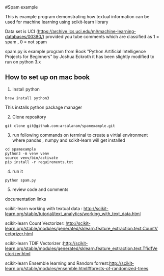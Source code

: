 #Spam example

This is example program demonstrating how textual information can be used for machine learning using scikit-learn
library

Data set is UCI (https://archive.ics.uci.edu/ml/machine-learning-databases/00380/) provided you tube comments
which are classified as 1 = spam , 0 = not spam

spam.py is example program from Book "Python Artificial Intelligence Projects for Beginners" by Joshua Eckroth
it has been slightly modified to run on python 3.x

## How to set up on mac book

1. Install python

```
brew install python3
```

This installs python package manager


2. Clone repository

```
git clone git@github.com:arsalanam/spamexample.git
```

3. run following commands on terminal to create a virtial environment where pandas , numpy and scikit-learn will get
installed

```
cd spamexample
python3 -m venv venv
source venv/bin/activate
pip install -r requirements.txt

```
4. run it
```
python spam.py
```

5. review code and comments

documentation links

scikit-learn  working with textual data : http://scikit-learn.org/stable/tutorial/text_analytics/working_with_text_data.html

scikit-learn Count Vectorizer: http://scikit-learn.org/stable/modules/generated/sklearn.feature_extraction.text.CountVectorizer.html

scikit-learn TDIF Vectorizer :http://scikit-learn.org/stable/modules/generated/sklearn.feature_extraction.text.TfidfVectorizer.html


scikit-learn Ensemble learning and Random forrest:http://scikit-learn.org/stable/modules/ensemble.html#forests-of-randomized-trees



